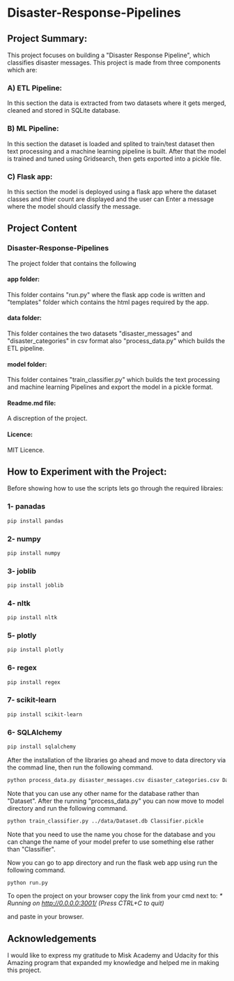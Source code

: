 # Disaster-Response-Pipelines

## Project Summary:
This project focuses on building a "Disaster Response Pipeline", which classifies disaster messages.
This project is made from three components which are:
### A) ETL Pipeline:
In this section the data is extracted from two datasets where it gets merged, cleaned and stored in SQLite database.
### B) ML Pipeline:
In this section the dataset is loaded and splited to train/test dataset then text processing and a machine learning 
pipeline is built.
After that the model is trained and tuned using Gridsearch, then gets exported into a pickle file.
### C) Flask app:
In this section the model is deployed using a flask app where the dataset classes and thier count are displayed and 
the user can Enter a message where the model should classify the message.

## Project Content
### Disaster-Response-Pipelines
The project folder that contains the following
#### app folder:
This folder contains "run.py" where the flask app code is written and "templates" folder which contains the html pages
required by the app.
#### data folder:
This folder containes the two datasets "disaster_messages" and "disaster_categories" in csv format also "process_data.py"
which builds the ETL pipeline.
#### model folder:
This folder containes "train_classifier.py" which builds the text processing and machine learning Pipelines and export
the model in a pickle format.
#### Readme.md file:
A discreption of the project.
#### Licence:
MIT Licence.

## How to Experiment with the Project:
Before showing how to use the scripts lets go through the required libraies:
### 1- panadas
```bash
pip install pandas
```
### 2- numpy
```bash
pip install numpy
```
### 3- joblib
```bash
pip install joblib
```
### 4- nltk
```bash
pip install nltk
```
### 5- plotly
```bash
pip install plotly
```
### 6- regex
```bash
pip install regex
```
### 7- scikit-learn
```bash
pip install scikit-learn
```
### 6- SQLAlchemy
```bash
pip install sqlalchemy
```
 After the installation of the libraries go ahead and move to data directory via the commad line, then run the following 
 command.

```bash
python process_data.py disaster_messages.csv disaster_categories.csv Dataset.db
```
Note that you can use any other name for the database rather than "Dataset".
After the running "process_data.py" you can now move to model directory and run the following command.
```bash
python train_classifier.py ../data/Dataset.db Classifier.pickle
```
Note that you need to use the name you chose for the database and you can change the name of your model
prefer to use something else rather than "Classifier".

Now you can go to app directory and run the flask web app using run the following command.
```bash
python run.py
```
To open the project on your browser copy the link from your cmd next to:
 _* Running on http://0.0.0.0:3001/ (Press CTRL+C to quit)_
 
 and paste in your browser.
 
 ## Acknowledgements 

I would like to express my gratitude to Misk Academy and Udacity for this Amazing program
that expanded my knowledge and helped me in making this project.
